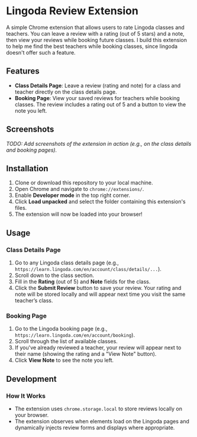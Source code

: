 # Lingoda Review Extension

A simple Chrome extension that allows users to rate Lingoda classes and teachers. You can leave a review with a rating (out of 5 stars) and a note, then view your reviews while booking future classes.
I build this extension to help me find the best teachers while booking classes, since lingoda doesn't offer such a feature.

## Features

- **Class Details Page**: Leave a review (rating and note) for a class and teacher directly on the class details page.
- **Booking Page**: View your saved reviews for teachers while booking classes. The review includes a rating out of 5 and a button to view the note you left.

## Screenshots

_TODO: Add screenshots of the extension in action (e.g., on the class details and booking pages)._

## Installation

1. Clone or download this repository to your local machine.
2. Open Chrome and navigate to `chrome://extensions/`.
3. Enable **Developer mode** in the top right corner.
4. Click **Load unpacked** and select the folder containing this extension's files.
5. The extension will now be loaded into your browser!

## Usage

### Class Details Page
1. Go to any Lingoda class details page (e.g., `https://learn.lingoda.com/en/account/class/details/...`).
2. Scroll down to the class section.
3. Fill in the **Rating** (out of 5) and **Note** fields for the class.
4. Click the **Submit Review** button to save your review. Your rating and note will be stored locally and will appear next time you visit the same teacher’s class.

### Booking Page
1. Go to the Lingoda booking page (e.g., `https://learn.lingoda.com/en/account/booking`).
2. Scroll through the list of available classes.
3. If you've already reviewed a teacher, your review will appear next to their name (showing the rating and a "View Note" button).
4. Click **View Note** to see the note you left.

## Development

### How It Works
- The extension uses `chrome.storage.local` to store reviews locally on your browser.
- The extension observes when elements load on the Lingoda pages and dynamically injects review forms and displays where appropriate.

